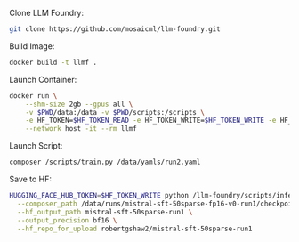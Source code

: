 Clone LLM Foundry:
```bash
git clone https://github.com/mosaicml/llm-foundry.git
```

Build Image:
```bash
docker build -t llmf .
```

Launch Container:
```bash
docker run \
    --shm-size 2gb --gpus all \
    -v $PWD/data:/data -v $PWD/scripts:/scripts \
    -e HF_TOKEN=$HF_TOKEN_READ -e HF_TOKEN_WRITE=$HF_TOKEN_WRITE -e HF_HOME="/data" -e WANDB_API_KEY=$WANDB_API_KEY \
    --network host -it --rm llmf
```

Launch Script:
```bash
composer /scripts/train.py /data/yamls/run2.yaml
```

Save to HF:
```bash
HUGGING_FACE_HUB_TOKEN=$HF_TOKEN_WRITE python /llm-foundry/scripts/inference/convert_composer_to_hf.py \
  --composer_path /data/runs/mistral-sft-50sparse-fp16-v0-run1/checkpoints/latest-rank0.pt \
  --hf_output_path mistral-sft-50sparse-run1 \
  --output_precision bf16 \
  --hf_repo_for_upload robertgshaw2/mistral-sft-50sparse-run1
```
